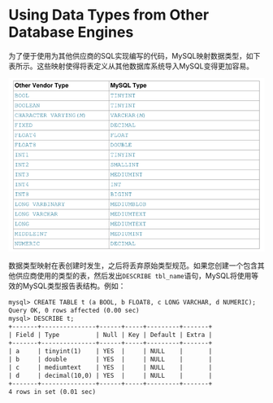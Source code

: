 # Using Data Types from Other Database Engines

为了便于使用为其他供应商的SQL实现编写的代码，MySQL映射数据类型，如下表所示。这些映射使得将表定义从其他数据库系统导入MySQL变得更加容易。

![](../images/ch3-09-1.png)

数据类型映射在表创建时发生，之后将丢弃原始类型规范。如果您创建一个包含其他供应商使用的类型的表，然后发出`DESCRIBE tbl_name`语句，MySQL将使用等效的MySQL类型报告表结构。例如：

```mysql
mysql> CREATE TABLE t (a BOOL, b FLOAT8, c LONG VARCHAR, d NUMERIC);
Query OK, 0 rows affected (0.00 sec)
mysql> DESCRIBE t;
+-------+---------------+------+-----+---------+-------+
| Field | Type          | Null | Key | Default | Extra |
+-------+---------------+------+-----+---------+-------+
| a     | tinyint(1)    | YES  |     | NULL    |       |
| b     | double        | YES  |     | NULL    |       |
| c     | mediumtext    | YES  |     | NULL    |       |
| d     | decimal(10,0) | YES  |     | NULL    |       |
+-------+---------------+------+-----+---------+-------+
4 rows in set (0.01 sec)
```
